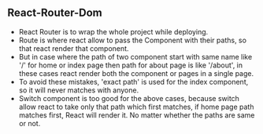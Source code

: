 ## React-Router-Dom

- React Router is to wrap the whole project while deploying.
- Route is where react allow to pass the Component with their paths, so that react render that component.
- But in case where the path of two component start with same name like '/' for home or index page then path for about page is like '/about', in these cases react render both the component or pages in a single page.
- To avoid these mistakes, 'exact path' is used for the index component, so it will never matches with anyone.
- Switch component is too good for the above cases, because switch allow react to take only that path which first matches, if home page path matches first, React will render it. No matter whether the paths are same or not.
